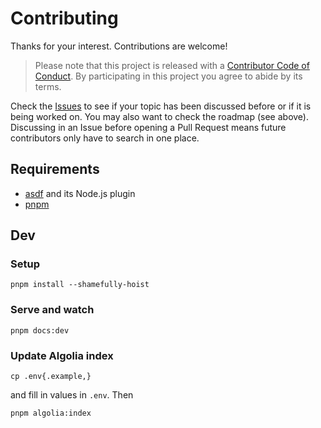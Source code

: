 # Contributing

Thanks for your interest. Contributions are welcome!

> Please note that this project is released with a [Contributor Code of Conduct](CODE_OF_CONDUCT.md). By participating in this project you agree to abide by its terms.

Check the [Issues](https://github.com/olets/hometown-prompt-docs/issues) to see if your topic has been discussed before or if it is being worked on. You may also want to check the roadmap (see above). Discussing in an Issue before opening a Pull Request means future contributors only have to search in one place.

## Requirements

- [asdf](https://asdf-vm.com/) and its Node.js plugin
- [pnpm](https://pnpm.io/)

## Dev

### Setup

```shell
pnpm install --shamefully-hoist
```

### Serve and watch

```shell
pnpm docs:dev
```

### Update Algolia index

```shell
cp .env{.example,}
```

and fill in values in `.env`. Then

```shell
pnpm algolia:index
```
